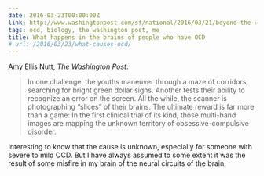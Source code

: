 ```yaml
---
date: 2016-03-23T00:00:00Z
link: http://www.washingtonpost.com/sf/national/2016/03/21/beyond-the-catchphrase/
tags: ocd, biology, the washington post, me
title: What happens in the brains of people who have OCD
# url: /2016/03/23/what-causes-ocd/
---
```


Amy Ellis Nutt, *The Washington Post*:

> In one challenge, the youths maneuver through a maze of corridors, searching for bright green dollar signs. Another tests their ability to recognize an error on the screen. All the while, the scanner is photographing “slices” of their brains. The ultimate reward is far more than a game: In the first clinical trial of its kind, those multi-band images are mapping the unknown territory of obsessive-compulsive disorder.

Interesting to know that the cause is unknown, especially for someone with severe to mild OCD. But I have always assumed to some extent it was the result of some misfire in my brain of the neural circuits of the brain.